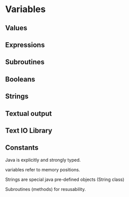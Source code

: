 # Variables

## Values

## Expressions

## Subroutines

## Booleans

## Strings

## Textual output

## Text IO Library

## Constants
Java is explicitly and strongly typed.

variables refer to memory positions.

Strings are special java pre-defined objects (String class)

Subroutines (methods) for resusability.

